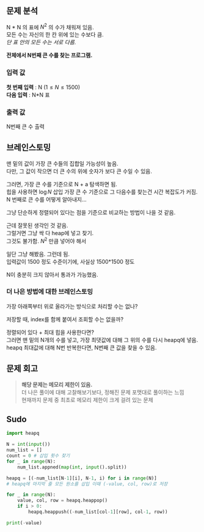 ## 문제 분석

N * N 의 표에 $N^2$ 의 수가 채워져 있음.       
모든 수는 자신의 한 칸 위에 있는 수보다 큼.      
*단 표 안의 모든 수는 서로 다름.*

**전체에서 N번째 큰 수를 찾는 프로그램.**

### 입력 값

**첫 번째 입력** : N ($1 \leq N \leq 1500$)      
**다음 입력** : N*N 표

### 출력 값

N번째 큰 수 출력

## 브레인스토밍

맨 밑의 값이 가장 큰 수들의 집합일 가능성이 높음.       
다만, 그 값이 작으면 더 큰 수의 위에 숫자가 보다 큰 수일 수 있음.        

그러면, 가장 큰 수를 기준으로 N + a 탐색하면 됨.         
힙을 사용하면 $\log N$ 삽입 가장 큰 수 기준으로 그 다음수를 찾는건 시간 복잡도가 커짐.      
N 번째로 큰 수를 어떻게 알아내지...          

그냥 단순하게 정렬되어 있다는 점을 기준으로 비교하는 방법이 나을 것 같음.          

근데 잘못된 생각인 것 같음.        
그럴거면 그냥 싹 다 heap에 넣고 찾기.                
그것도 불가함. $N^2$ 만큼 넣어야 해서

일단 그냥 해봤음. 그런데 됨.       
입력값이 1500 정도 수준이기에, 사실상 1500*1500 정도 

N이 충분히 크지 않아서 통과가 가능했음.

### 더 나은 방법에 대한 브레인스토밍

가장 아래쪽부터 위로 올라가는 방식으로 처리할 수는 없나?

저장할 때, index를 함께 붙여서 조회할 수는 없을까?

정렬되어 있다 + 최대 힙을 사용한다면?      
그러면 맨 밑의 N개의 수를 넣고, 가장 최댓값에 대해 그 위의 수를 다시 heapq에 넣음.              
heapq 최대값에 대해 N번 반복한다면, N번째 큰 값을 찾을 수 있음.        

## 문제 회고

> **해당 문제는 메모리 제한이 있음.**        
> 더 나은 풀이에 대해 고찰해보기보다, 정해진 문제 포맷대로 풀이하는 느낌      
> 현재까지 문제 중 최초로 메모리 제한이 크게 걸려 있는 문제


## Sudo

```python
import heapq

N = int(input())
num_list = []
count = 0 # 삽입 횟수 찾기
for _ in range(N):
    num_list.appned(map(int, input().split))

heapq = [(-num_list[N-1][i], N-1, i) for i in range(N)]
# heapq에 마지막 줄 모든 원소를 삽입 이때 (-value, col, row)로 저장

for _ in range(N):
    value, col, row = heapq.heappop()
    if i > 0:
        heapq.heappush((-num_list[col-1][row], col-1, row))

print(-value)
```
 



